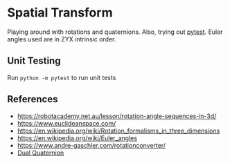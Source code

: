 # Spatial Transform

Playing around with rotations and quaternions. Also, trying out [pytest](https://docs.pytest.org/en/latest/contents.html). Euler angles used are in ZYX intrinsic order.

## Unit Testing

Run `python -m pytest` to run unit tests

## References

* https://robotacademy.net.au/lesson/rotation-angle-sequences-in-3d/
* https://www.euclideanspace.com/
* https://en.wikipedia.org/wiki/Rotation_formalisms_in_three_dimensions
* https://en.wikipedia.org/wiki/Euler_angles
* https://www.andre-gaschler.com/rotationconverter/
* [Dual Quaternion](http://wscg.zcu.cz/wscg2012/short/A29-full.pdf)
